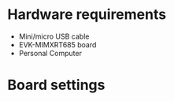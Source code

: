 Hardware requirements
=====================
- Mini/micro USB cable
- EVK-MIMXRT685 board
- Personal Computer


Board settings
==============


